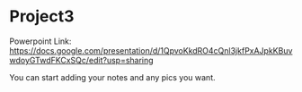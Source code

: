 # Project3

Powerpoint Link:
https://docs.google.com/presentation/d/1QpvoKkdRO4cQnl3jkfPxAJpkKBuvwdoyGTwdFKCxSQc/edit?usp=sharing

You can start adding your notes and any pics you want. 
